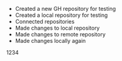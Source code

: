 - Created a new GH repository for testing
- Created a local repository for testing
- Connected repositories
- Made changes to local repository
- Made changes to remote repository
- Made changes locally again

1234
